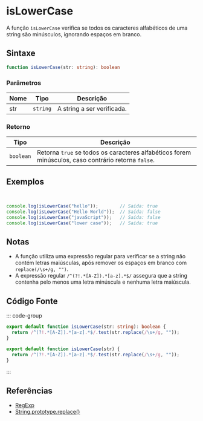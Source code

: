 # isLowerCase

A função `isLowerCase` verifica se todos os caracteres alfabéticos de uma string são minúsculos, ignorando espaços em branco.

## Sintaxe

```typescript
function isLowerCase(str: string): boolean
```

### Parâmetros

| Nome  | Tipo     | Descrição                                          |
|-------|----------|----------------------------------------------------|
| str   | `string` | A string a ser verificada.                         |

### Retorno

| Tipo    | Descrição                                      |
|---------|------------------------------------------------|
| `boolean` | Retorna `true` se todos os caracteres alfabéticos forem minúsculos, caso contrário retorna `false`. |

## Exemplos

```typescript


console.log(isLowerCase("hello"));        // Saída: true
console.log(isLowerCase("Hello World"));  // Saída: false
console.log(isLowerCase("javaScript"));   // Saída: false
console.log(isLowerCase("lower case"));   // Saída: true
```

## Notas

- A função utiliza uma expressão regular para verificar se a string não contém letras maiúsculas, após remover os espaços em branco com `replace(/\s+/g, "")`.
- A expressão regular `/^(?!.*[A-Z]).*[a-z].*$/` assegura que a string contenha pelo menos uma letra minúscula e nenhuma letra maiúscula.

## Código Fonte

::: code-group
```typescript
export default function isLowerCase(str: string): boolean {
  return /^(?!.*[A-Z]).*[a-z].*$/.test(str.replace(/\s+/g, ""));
}
```

```javascript
export default function isLowerCase(str) {
  return /^(?!.*[A-Z]).*[a-z].*$/.test(str.replace(/\s+/g, ""));
}
```
::: 

## Referências

- [RegExp](https://developer.mozilla.org/pt-BR/docs/Web/JavaScript/Reference/Global_Objects/RegExp)
- [String.prototype.replace()](https://developer.mozilla.org/pt-BR/docs/Web/JavaScript/Reference/Global_Objects/String/replace)